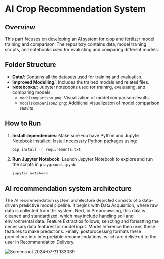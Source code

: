 # AI Crop Recommendation System

## Overview
This part focuses on developing an AI system for crop and fertilzer model training and comparison. The repository contains data, model training scripts, and notebooks used for evaluating and comparing different models.

## Folder Structure
- **Data/**: Contains all the datasets used for training and evaluation.
- **Improved Modelling/**: Includes the trained models and related files.
- **Notebooks/**: Jupyter notebooks used for training, evaluating, and comparing models.
  - `modelcomparison.png`: Visualization of model comparison results.
  - `modelscomparison2.png`: Additional visualization of model comparison results
     
## How to Run
1. **Install dependencies**:
   Make sure you have Python and Jupyter Notebook installed. Install necessary Python packages using:
   ```bash
   pip install -r requirements.txt
   ```

2. **Run Jupyter Notebook**:
   Launch Jupyter Notebook to explore and run the scripts in `playground.ipynb`:
   ```bash
   jupyter notebook
   ```

## AI recommendation system architecture
The AI recommendation system architecture depicted consists of a data-driven predictive 
model pipeline. It begins with Data Acquisition, where raw data is collected from the system. 
Next, in Preprocessing, this data is cleaned and standardized, which may include handling 
soil and environmental data. Feature Extraction follows, selecting and formatting the 
necessary data features for model input. Model Inference then uses these features to make 
predictions. Finally, postprocessing formats these predictions into interpretable 
recommendations, which are delivered to the user in Recommendation Delivery.

![Screenshot 2024-07-21 133039](https://github.com/user-attachments/assets/7ae3e866-c033-4302-8afd-1452929aa4dc)


